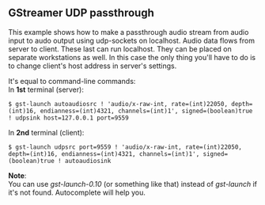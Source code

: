 GStreamer UDP passthrough
----------------------------

This example shows how to make a passthrough audio stream from audio input to audo output using udp-sockets on localhost.
Audio data flows from server to client. These last can run localhost. They can be placed on separate workstations as well.
In this case the only thing you'll have to do is to change client's host address in server's settings.

It's equal to command-line commands:<br>
In **1st** terminal (server):

    $ gst-launch autoaudiosrc ! 'audio/x-raw-int, rate=(int)22050, depth=(int)16, endianness=(int)4321, channels=(int)1', signed=(boolean)true ! udpsink host=127.0.0.1 port=9559

In **2nd** terminal (client):

    $ gst-launch udpsrc port=9559 ! 'audio/x-raw-int, rate=(int)22050, depth=(int)16, endianness=(int)4321, channels=(int)1', signed=(boolean)true ! autoaudiosink

**Note**:<br>
You can use *gst-launch-0.10* (or something like that) instead of *gst-launch* if it's not found. Autocomplete will help you.

